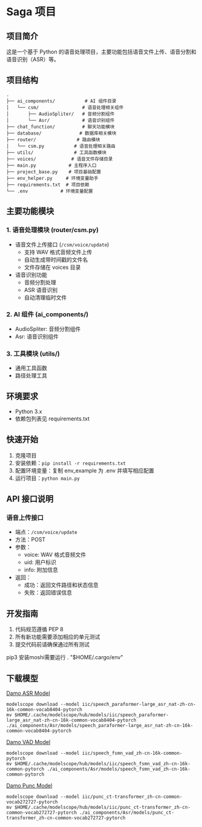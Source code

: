 # Saga 项目

## 项目简介
这是一个基于 Python 的语音处理项目，主要功能包括语音文件上传、语音分割和语音识别（ASR）等。

## 项目结构
```
.
├── ai_components/           # AI 组件目录
│   └── csm/                # 语音处理相关组件
│       ├── AudioSpliter/   # 音频分割组件
│       └── Asr/            # 语音识别组件
├── chat_function/          # 聊天功能模块
├── database/              # 数据库相关模块
├── router/               # 路由模块
│   └── csm.py           # 语音处理相关路由
├── utils/               # 工具函数模块
├── voices/             # 语音文件存储目录
├── main.py            # 主程序入口
├── project_base.py    # 项目基础配置
├── env_helper.py     # 环境变量助手
├── requirements.txt  # 项目依赖
└── .env            # 环境变量配置
```

## 主要功能模块

### 1. 语音处理模块 (router/csm.py)
- 语音文件上传接口 (`/csm/voice/update`)
  - 支持 WAV 格式音频文件上传
  - 自动生成带时间戳的文件名
  - 文件存储在 voices 目录
- 语音识别功能
  - 音频分割处理
  - ASR 语音识别
  - 自动清理临时文件

### 2. AI 组件 (ai_components/)
- AudioSpliter: 音频分割组件
- Asr: 语音识别组件

### 3. 工具模块 (utils/)
- 通用工具函数
- 路径处理工具

## 环境要求
- Python 3.x
- 依赖包列表见 requirements.txt

## 快速开始
1. 克隆项目
2. 安装依赖：`pip install -r requirements.txt`
3. 配置环境变量：复制 env_example 为 .env 并填写相应配置
4. 运行项目：`python main.py`

## API 接口说明

### 语音上传接口
- 端点：`/csm/voice/update`
- 方法：POST
- 参数：
  - voice: WAV 格式音频文件
  - uid: 用户标识
  - info: 附加信息
- 返回：
  - 成功：返回文件路径和状态信息
  - 失败：返回错误信息

## 开发指南
1. 代码规范遵循 PEP 8
2. 所有新功能需要添加相应的单元测试
3. 提交代码前请确保通过所有测试 

pip3 安装moshi需要运行  . "$HOME/.cargo/env" 

## 下载模型
[Damo ASR Model](https://modelscope.cn/models/iic/speech_paraformer-large_asr_nat-zh-cn-16k-common-vocab8404-pytorch/files)
```
modelscope download --model iic/speech_paraformer-large_asr_nat-zh-cn-16k-common-vocab8404-pytorch
mv $HOME/.cache/modelscope/hub/models/iic/speech_paraformer-large_asr_nat-zh-cn-16k-common-vocab8404-pytorch ./ai_components/Asr/models/speech_paraformer-large_asr_nat-zh-cn-16k-common-vocab8404-pytorch
```
[Damo VAD Model](https://modelscope.cn/models/damo/speech_fsmn_vad_zh-cn-16k-common-pytorch/files)
```
modelscope download --model iic/speech_fsmn_vad_zh-cn-16k-common-pytorch
mv $HOME/.cache/modelscope/hub/models/iic/speech_fsmn_vad_zh-cn-16k-common-pytorch ./ai_components/Asr/models/speech_fsmn_vad_zh-cn-16k-common-pytorch

```
[Damo Punc Model](https://modelscope.cn/models/damo/punc_ct-transformer_zh-cn-common-vocab272727-pytorch/files)

```
modelscope download --model iic/punc_ct-transformer_zh-cn-common-vocab272727-pytorch
mv $HOME/.cache/modelscope/hub/models/iic/punc_ct-transformer_zh-cn-common-vocab272727-pytorch ./ai_components/Asr/models/punc_ct-transformer_zh-cn-common-vocab272727-pytorch
```



